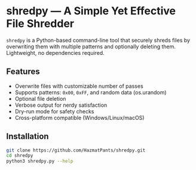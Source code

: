 # shredpy — A Simple Yet Effective File Shredder

`shredpy` is a Python-based command-line tool that securely shreds files by overwriting them with multiple patterns and optionally deleting them. Lightweight, no dependencies required.
## Features
- Overwrite files with customizable number of passes
- Supports patterns: `0x00`, `0xFF`, and random data (os.urandom)
- Optional file deletion
- Verbose output for nerdy satisfaction
- Dry-run mode for safety checks
- Cross-platform compatible (Windows/Linux/macOS)

## Installation

```bash
git clone https://github.com/HazmatPants/shredpy.git
cd shredpy
python3 shredpy.py --help
```
